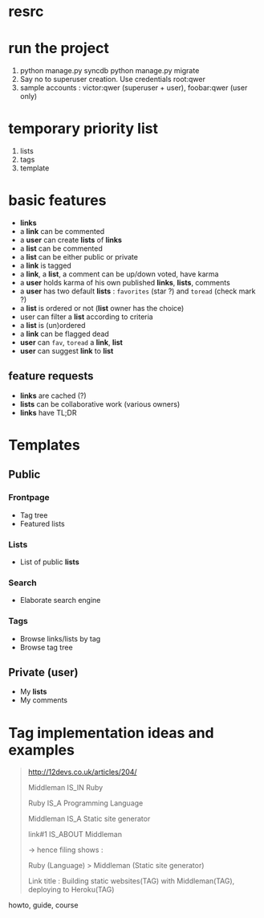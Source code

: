 resrc
=====

# run the project
1. python manage.py syncdb python manage.py migrate
2. Say no to superuser creation. Use credentials root:qwer
3. sample accounts : victor:qwer (superuser + user), foobar:qwer (user only)

# temporary priority list
1. lists
2. tags
3. template

# basic features
- **links**
- a **link** can be commented
- a **user** can create **lists** of **links**
- a **list** can be commented
- a **list** can be either public or private
- a **link** is tagged
- a **link**, a **list**, a comment can be up/down voted, have karma
- a **user** holds karma of his own published **links**, **lists**, comments
- a **user** has two default **lists** : `favorites` (star ?) and `toread` (check mark ?)
- a **list** is ordered or not (**list** owner has the choice)
- user can filter a **list** according to criteria
- a **list** is (un)ordered
- a **link** can be flagged dead
- **user** can `fav`, `toread` a **link**, **list**
- **user** can suggest **link** to **list**

## feature requests

- **links** are cached (?)
- **lists** can be collaborative work (various owners)
- **links** have TL;DR

# Templates
## Public
### Frontpage
- Tag tree
- Featured lists

### Lists
- List of public **lists**

### Search
- Elaborate search engine

### Tags
- Browse links/lists by tag
- Browse tag tree

## Private (user)
- My **lists**
- My comments

# Tag implementation ideas and examples
> http://12devs.co.uk/articles/204/
>
> Middleman IS_IN Ruby
>
> Ruby IS_A Programming Language
>
> Middleman IS_A Static site generator
>
> link#1 IS_ABOUT Middleman
>
> -> hence filing shows :
>
> Ruby (Language) > Middleman (Static site generator)
>
> Link title : Building static websites(TAG) with Middleman(TAG), deploying to Heroku(TAG)

howto, guide, course

